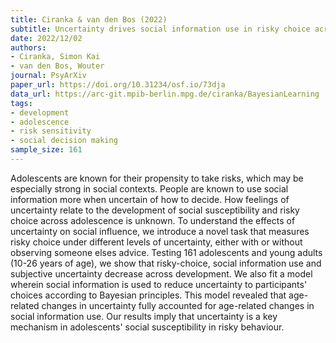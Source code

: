 ```yaml
---
title: Ciranka & van den Bos (2022)
subtitle: Uncertainty drives social information use in risky choice across adolescence
date: 2022/12/02
authors:
- Ciranka, Simon Kai
- van den Bos, Wouter
journal: PsyArXiv
paper_url: https://doi.org/10.31234/osf.io/73dja
data_url: https://arc-git.mpib-berlin.mpg.de/ciranka/BayesianLearning
tags:
- development
- adolescence
- risk sensitivity
- social decision making
sample_size: 161
---
```


Adolescents are known for their propensity to take risks, which may be especially strong in social contexts. People are known to use social information more when uncertain of how to decide. How feelings of uncertainty relate to the development of social susceptibility and risky choice across adolescence is unknown. To understand the effects of uncertainty on social influence, we introduce a novel task that measures risky choice under different levels of uncertainty, either with or without observing someone elses advice. Testing 161 adolescents and young adults (10-26 years of age), we show that risky-choice, social information use and subjective uncertainty decrease across development. We also fit a model wherein social information is used to reduce uncertainty to participants' choices according to Bayesian principles. This model revealed that age-related changes in uncertainty fully accounted for age-related changes in social information use. Our results imply that uncertainty is a key mechanism in adolescents' social susceptibility in risky behaviour.

